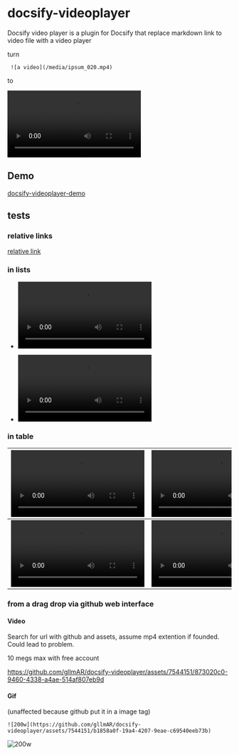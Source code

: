 # docsify-videoplayer
Docsify video player is a plugin for Docsify that replace markdown link to video file with a video player

turn 
```
 ![a video](/media/ipsum_020.mp4)
```
to 

![a video that work on docsify pages](/media/ipsum_020.mp4)


## Demo 

[docsify-videoplayer-demo](https://gllmar.github.io/docsify-videoplayer/#/)

## tests

### relative links

[relative link](subfolder/)

### in lists

* ![a video](/media/ipsum_020.mp4)

* ![another video with relative link](media/ipsum_030.mp4)


### in table

| ![A](/media/ipsum_020.mp4) | ![B](/media/ipsum_030.mp4) |
|- | -|
| ![C](/media/ipsum_040.mp4)  | ![D](/media/ipsum_050.mp4)  |

### from a drag drop via github web interface

#### Video

Search for url with github and assets, assume mp4 extention if founded. Could lead to problem. 

10 megs max with free account

https://github.com/gllmAR/docsify-videoplayer/assets/7544151/873020c0-9460-4338-a4ae-514af807eb9d

#### Gif 
(unaffected because github put it in a image tag)

```
![200w](https://github.com/gllmAR/docsify-videoplayer/assets/7544151/b1858a0f-19a4-4207-9eae-c69540eeb73b)
```

![200w](https://github.com/gllmAR/docsify-videoplayer/assets/7544151/b1858a0f-19a4-4207-9eae-c69540eeb73b)

